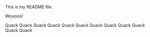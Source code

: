This is my README file.

Wooooo!

Quack Quack Quack Quack Quack Quack Quack Quack Quack Quack Quack Quack
